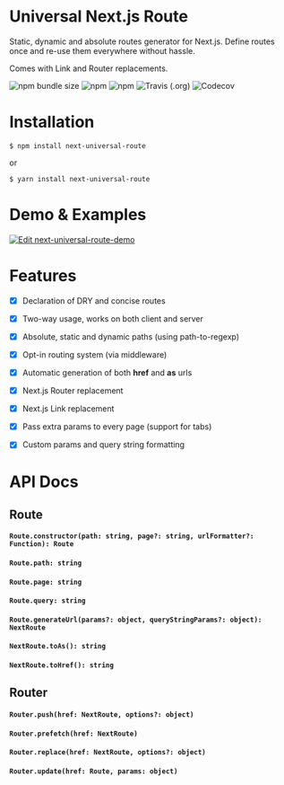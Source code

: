 # Universal Next.js Route

Static, dynamic and absolute routes generator for Next.js. Define routes once and re-use them everywhere without hassle. 

Comes with Link and Router replacements.

![npm bundle size](https://img.shields.io/bundlephobia/minzip/next-universal-route) ![npm](https://img.shields.io/npm/dt/next-universal-route) ![npm](https://img.shields.io/npm/v/next-universal-route) ![Travis (.org)](https://img.shields.io/travis/brajevicm/next-universal-route) ![Codecov](https://img.shields.io/codecov/c/gh/brajevicm/next-universal-route)


# Installation
```
$ npm install next-universal-route
```
or
```
$ yarn install next-universal-route
```

# Demo & Examples

[![Edit next-universal-route-demo](https://codesandbox.io/static/img/play-codesandbox.svg)](https://codesandbox.io/s/next-universal-route-ko4w8?fontsize=14)

# Features

- [x] Declaration of DRY and concise routes
- [x] Two-way usage, works on both client and server
- [x] Absolute, static and dynamic paths (using path-to-regexp)
- [x] Opt-in routing system (via middleware)
- [x] Automatic generation of both <b>href</b> and <b>as</b> urls
- [x] Next.js Router replacement
- [x] Next.js Link replacement
- [x] Pass extra params to every page (support for tabs)
- [x] Custom params and query string formatting


# API Docs

## Route

#### **`Route.constructor(path: string, page?: string, urlFormatter?: Function): Route`**


#### **`Route.path: string`** 


#### **`Route.page: string`**


#### **`Route.query: string`**


#### **`Route.generateUrl(params?: object, queryStringParams?: object): NextRoute`**


#### **`NextRoute.toAs(): string`**


#### **`NextRoute.toHref(): string`**


## Router

#### **`Router.push(href: NextRoute, options?: object)`**


#### **`Router.prefetch(href: NextRoute)`**


#### **`Router.replace(href: NextRoute, options?: object)`**


#### **`Router.update(href: Route, params: object)`**

